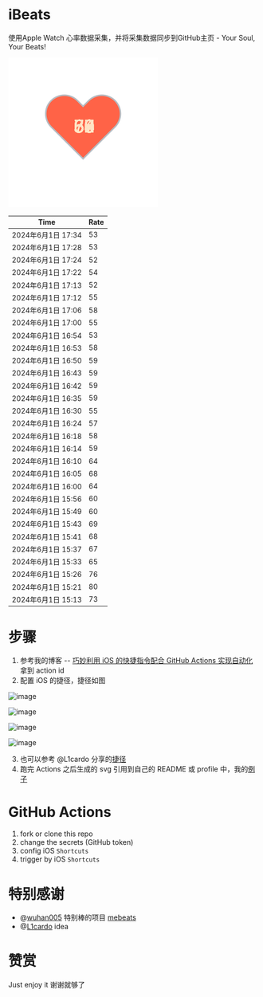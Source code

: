 # iBeats
使用Apple Watch 心率数据采集，并将采集数据同步到GitHub主页 - Your Soul, Your Beats!

![](./files/heart.svg)

<!--START_SECTION:my_heart_rate-->
| Time | Rate | 
 | ---- | ---- | 
| 2024年6月1日 17:34 | 53 |
| 2024年6月1日 17:28 | 53 |
| 2024年6月1日 17:24 | 52 |
| 2024年6月1日 17:22 | 54 |
| 2024年6月1日 17:13 | 52 |
| 2024年6月1日 17:12 | 55 |
| 2024年6月1日 17:06 | 58 |
| 2024年6月1日 17:00 | 55 |
| 2024年6月1日 16:54 | 53 |
| 2024年6月1日 16:53 | 58 |
| 2024年6月1日 16:50 | 59 |
| 2024年6月1日 16:43 | 59 |
| 2024年6月1日 16:42 | 59 |
| 2024年6月1日 16:35 | 59 |
| 2024年6月1日 16:30 | 55 |
| 2024年6月1日 16:24 | 57 |
| 2024年6月1日 16:18 | 58 |
| 2024年6月1日 16:14 | 59 |
| 2024年6月1日 16:10 | 64 |
| 2024年6月1日 16:05 | 68 |
| 2024年6月1日 16:00 | 64 |
| 2024年6月1日 15:56 | 60 |
| 2024年6月1日 15:49 | 60 |
| 2024年6月1日 15:43 | 69 |
| 2024年6月1日 15:41 | 68 |
| 2024年6月1日 15:37 | 67 |
| 2024年6月1日 15:33 | 65 |
| 2024年6月1日 15:26 | 76 |
| 2024年6月1日 15:21 | 80 |
| 2024年6月1日 15:13 | 73 |

<!--END_SECTION:my_heart_rate-->

# 步骤
1. 参考我的博客 -- [巧妙利用 iOS 的快捷指令配合 GitHub Actions 实现自动化](https://github.com/yihong0618/gitblog/issues/198) 拿到 action id
2. 配置 iOS 的捷径，捷径如图

![image](https://user-images.githubusercontent.com/15976103/122154218-0db0b480-ce97-11eb-93bb-5aec07c558dc.png)

![image](https://user-images.githubusercontent.com/15976103/122154236-186b4980-ce97-11eb-8e4b-70551a0391ae.png)

![image](https://user-images.githubusercontent.com/15976103/122154268-2d47dd00-ce97-11eb-902e-3acf292265a9.png)

![image](https://user-images.githubusercontent.com/15976103/122174055-fa144680-ceb4-11eb-9be2-3eb83cd516f7.png)

3. 也可以参考 @L1cardo 分享的[捷径](https://www.icloud.com/shortcuts/6ab6047b459c41ad822ad6b94b1c03d4)
4. 跑完 Actions 之后生成的 svg 引用到自己的 README 或 profile 中，我的[例子](https://github.com/yihong0618) 

# GitHub Actions

1. fork or clone this repo
2. change the secrets (GitHub token)
3. config iOS `Shortcuts` 
4. trigger by iOS `Shortcuts`

# 特别感谢
- @[wuhan005](https://github.com/wuhan005) 特别棒的项目 [mebeats](https://github.com/wuhan005/mebeats)
- @[L1cardo](https://github.com/L1cardo) idea

# 赞赏
Just enjoy it
谢谢就够了
